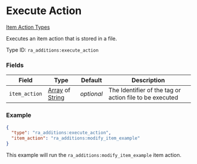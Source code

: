 # Execute Action
[Item Action Types](../item_action_types.md)

Executes an item action that is stored in a file.

Type ID: `ra_additions:execute_action`
### Fields
 | Field | Type | Default | Description | 
|---|---|---|---|
 | `item_action` | [Array](../data_types/array.md) of [String](../data_types/string.md) | _optional_ | The Identifier of the tag or action file to be executed | 

### Example
```json
{
  "type": "ra_additions:execute_action",
  "item_action": "ra_additions:modify_item_example"
}
```
This example will run the `ra_additions:modify_item_example` item action.
